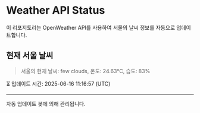 
# Weather API Status

이 리포지토리는 OpenWeather API를 사용하여 서울의 날씨 정보를 자동으로 업데이트합니다.

## 현재 서울 날씨
> 서울의 현재 날씨: few clouds, 온도: 24.63°C, 습도: 83%

⏳ 업데이트 시간: 2025-06-16 11:16:57 (UTC)

---
자동 업데이트 봇에 의해 관리됩니다.
